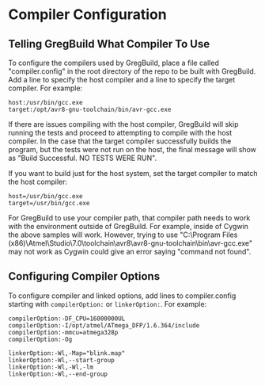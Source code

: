 # Compiler Configuration


## Telling GregBuild What Compiler To Use

To configure the compilers used by GregBuild, place a file called "compiler.config" in
the root directory of the repo to be built with GregBuild. Add a line to specify the
host compiler and a line to specify the target compiler. For example:

```
host:/usr/bin/gcc.exe
target:/opt/avr8-gnu-toolchain/bin/avr-gcc.exe
```

If there are issues compiling with the host compiler, GregBuild will skip running the tests and proceed to attempting to compile with the host compiler. In the case that
the target compiler successfully builds the program, but the tests were not run on
the host, the final message will show as "Build Successful. NO TESTS WERE RUN".

If you want to build just for the host system, set the target compiler to match
the host compiler:

```
host=/usr/bin/gcc.exe
target=/usr/bin/gcc.exe
```

For GregBuild to use your compiler path, that compiler path needs to work with the environment outside of GregBuild. For example, inside of Cygwin the above samples
will work. However, trying to use "C:\Program Files (x86)\Atmel\Studio\7.0\toolchain\avr8\avr8-gnu-toolchain\bin\avr-gcc.exe" may not work as Cygwin could give an error saying "command not found".


## Configuring Compiler Options

To configure compiler and linked options, add lines to compiler.config starting with 
`compilerOption:` or `linkerOption:`. For example:

```
compilerOption:-DF_CPU=16000000UL
compilerOption:-I/opt/atmel/ATmega_DFP/1.6.364/include
compilerOption:-mmcu=atmega328p
compilerOption:-Og

linkerOption:-Wl,-Map="blink.map"
linkerOption:-Wl,--start-group
linkerOption:-Wl,-Wl,-lm
linkerOption:-Wl,--end-group
```